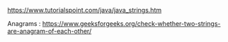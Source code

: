 https://www.tutorialspoint.com/java/java_strings.htm 


Anagrams : https://www.geeksforgeeks.org/check-whether-two-strings-are-anagram-of-each-other/
